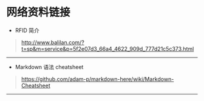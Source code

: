 # 网络资料链接

- RFID 简介

> http://www.balilan.com/?t=sp&m=service&p=5f2e07d3_66a4_4622_909d_777d21c5c373.html

----

- Markdown 语法 cheatsheet

> https://github.com/adam-p/markdown-here/wiki/Markdown-Cheatsheet

---

